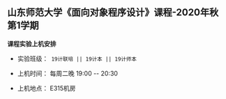 

## 山东师范大学《面向对象程序设计》课程-2020年秋第1学期



**课程实验上机安排**


* 实验班级：` 19计联培 || 19计本 || 19计师本`

* 上机时间： 每周二晚 19:00 -- 20:30

* 上机地点：  E315机房 
